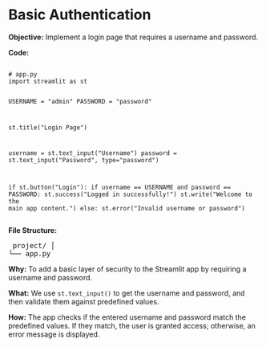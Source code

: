 <!DOCTYPE html>
<html lang="en">
<head>
    <meta charset="UTF-8">
    <meta name="viewport" content="width=device-width, initial-scale=1.0">
    <title>Basic Authentication</title>
</head>
<body>
    <h1>Basic Authentication</h1>
    <p><strong>Objective:</strong> Implement a login page that requires a username and password.</p>
    <p><strong>Code:</strong></p>
    <pre><code>
# app.py
import streamlit as st

USERNAME = "admin"
PASSWORD = "password"

st.title("Login Page")

username = st.text_input("Username")
password = st.text_input("Password", type="password")

if st.button("Login"):
    if username == USERNAME and password == PASSWORD:
        st.success("Logged in successfully!")
        st.write("Welcome to the main app content.")
    else:
        st.error("Invalid username or password")
    </code></pre>
    <p><strong>File Structure:</strong></p>
    <pre>
project/
│
└── app.py
    </pre>
    <p><strong>Why:</strong> To add a basic layer of security to the Streamlit app by requiring a username and password.</p>
    <p><strong>What:</strong> We use <code>st.text_input()</code> to get the username and password, and then validate them against predefined values.</p>
    <p><strong>How:</strong> The app checks if the entered username and password match the predefined values. If they match, the user is granted access; otherwise, an error message is displayed.</p>
</body>
</html>